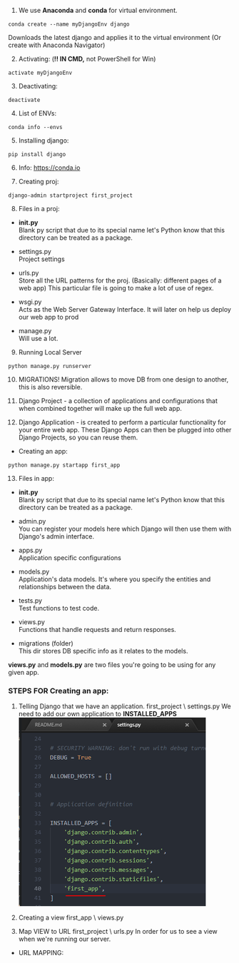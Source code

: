 1. We use **Anaconda** and **conda** for virtual environment.
```
conda create --name myDjangoEnv django
```
Downloads the latest django and applies it to the virtual environment
(Or create with Anaconda Navigator)

2. Activating: (**!! IN CMD,** not PowerShell for Win)
```
activate myDjangoEnv
```

3. Deactivating:
```
deactivate
```

4. List of ENVs:
```
conda info --envs
```

5. Installing django:
```
pip install django
```

6. Info:
https://conda.io

7. Creating proj:
```
django-admin startproject first_project
```

8. Files in a proj:
- __init.py__  
Blank py script that due to its special name let's Python know that
this directory can be treated as a package.

- settings.py  
Project settings

- urls.py  
Store all the URL patterns for the proj. (Basically: different pages of
a web app) This particular file is going to make a lot of use of regex.

- wsgi.py  
Acts as the Web Server Gateway Interface. It will later on help us deploy
our web app to prod

- manage.py  
Will use a lot.


9. Running Local Server
```
python manage.py runserver
```


10. MIGRATIONS!
Migration allows to move DB from one design to another, this is
also reversible.


11. Django Project - a collection of applications and configurations that
when combined together will make up the full web app.

12. Django Application - is created to perform a particular functionality
for your entire web app.
These Django Apps can then be plugged into other Django Projects, so you
can reuse them.

- Creating an app:
```
python manage.py startapp first_app
```

13. Files in app:
- __init.py__  
Blank py script that due to its special name let's Python know that
this directory can be treated as a package.

- admin.py  
You can register your models here which Django will then use them with
Django's admin interface.

- apps.py  
Application specific configurations

- models.py  
Application's data models. It's where you specify the entities and
relationships between the data.

- tests.py  
Test functions to test code.

- views.py  
Functions that handle requests and return responses.

- migrations (folder)  
This dir stores DB specific info as it relates to the models.  

**views.py** and **models.py** are two files you're going to be using for any given app.



### STEPS FOR Creating an app:
1. Telling Django that we have an application.
first_project \ settings.py
We need to add our own application to **INSTALLED_APPS**   
![installed_apps](installed_apps.PNG)

2. Creating a view
first_app \ views.py

3. Map VIEW to URL
first_project \ urls.py
In order for us to see a view when we're running our server.

- URL MAPPING:

